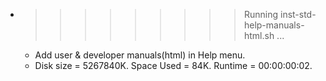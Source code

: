 * >>>>>>>>> Running inst-std-help-manuals-html.sh ...
  * Add user & developer manuals(html) in Help menu.
  * Disk size = 5267840K. Space Used = 84K. Runtime = 00:00:00:02.
